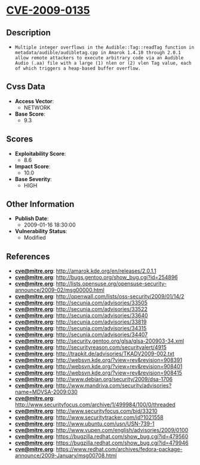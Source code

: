 
# [CVE-2009-0135](https://cve.mitre.org/cgi-bin/cvename.cgi?name=CVE-2009-0135)

## Description

- `Multiple integer overflows in the Audible::Tag::readTag function in metadata/audible/audibletag.cpp in Amarok 1.4.10 through 2.0.1 allow remote attackers to execute arbitrary code via an Audible Audio (.aa) file with a large (1) nlen or (2) vlen Tag value, each of which triggers a heap-based buffer overflow.`

## Cvss Data

- **Access Vector**:
  - NETWORK
- **Base Score**:
  - 9.3

## Scores

- **Exploitability Score**:
  - 8.6
- **Impact Score**:
  - 10.0
- **Base Severity**:
  - HIGH

## Other Information

- **Publish Date**:
  - 2009-01-16 18:30:00
- **Vulnerability Status**:
  - Modified

## References

- **cve@mitre.org**: http://amarok.kde.org/en/releases/2.0.1.1
- **cve@mitre.org**: http://bugs.gentoo.org/show_bug.cgi?id=254896
- **cve@mitre.org**: http://lists.opensuse.org/opensuse-security-announce/2009-02/msg00000.html
- **cve@mitre.org**: http://openwall.com/lists/oss-security/2009/01/14/2
- **cve@mitre.org**: http://secunia.com/advisories/33505
- **cve@mitre.org**: http://secunia.com/advisories/33522
- **cve@mitre.org**: http://secunia.com/advisories/33640
- **cve@mitre.org**: http://secunia.com/advisories/33819
- **cve@mitre.org**: http://secunia.com/advisories/34315
- **cve@mitre.org**: http://secunia.com/advisories/34407
- **cve@mitre.org**: http://security.gentoo.org/glsa/glsa-200903-34.xml
- **cve@mitre.org**: http://securityreason.com/securityalert/4915
- **cve@mitre.org**: http://trapkit.de/advisories/TKADV2009-002.txt
- **cve@mitre.org**: http://websvn.kde.org/?view=rev&revision=908391
- **cve@mitre.org**: http://websvn.kde.org/?view=rev&revision=908401
- **cve@mitre.org**: http://websvn.kde.org/?view=rev&revision=908415
- **cve@mitre.org**: http://www.debian.org/security/2009/dsa-1706
- **cve@mitre.org**: http://www.mandriva.com/security/advisories?name=MDVSA-2009:030
- **cve@mitre.org**: http://www.securityfocus.com/archive/1/499984/100/0/threaded
- **cve@mitre.org**: http://www.securityfocus.com/bid/33210
- **cve@mitre.org**: http://www.securitytracker.com/id?1021558
- **cve@mitre.org**: http://www.ubuntu.com/usn/USN-739-1
- **cve@mitre.org**: http://www.vupen.com/english/advisories/2009/0100
- **cve@mitre.org**: https://bugzilla.redhat.com/show_bug.cgi?id=479560
- **cve@mitre.org**: https://bugzilla.redhat.com/show_bug.cgi?id=479946
- **cve@mitre.org**: https://www.redhat.com/archives/fedora-package-announce/2009-January/msg00708.html
